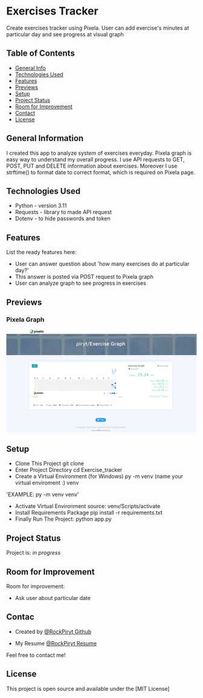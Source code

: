 # Exercises Tracker
Create exercises tracker using Pixela. User can add exercise's minutes at particular day and see progress at visual graph

## Table of Contents
* [General Info](#general-information)
* [Technologies Used](#technologies-used)
* [Features](#features)
* [Previews](#Previews)
* [Setup](#setup)
* [Project Status](#project-status)
* [Room for Improvement](#room-for-improvement)
* [Contact](#contact)
* [License](#license)

## General Information

I created this app to analyze system of exercises everyday. Pixela graph is easy way to understand my overall progress. I use API requests to GET, POST, PUT and DELETE  information about exercises. Moreover I use strftime() to format date to correct format, which is required on Pixela page. 


## Technologies Used
- Python - version 3.11 
- Requests - library to made API request
- Dotenv - to hide passwords and token



## Features
List the ready features here:
- User can answer question about 'how many exercises do at particular day?'
- This answer is posted via POST request to Pixela graph
- User can analyze graph to see progress in exercises


## Previews
### Pixela Graph
![Pixela Graph Preview](https://github.com/RockPiryt/Exercise_tracker/blob/main/exercises_tracker_pixela_preview.jpeg?raw=true)


## Setup
- Clone This Project git clone
- Enter Project Directory cd Exercise_tracker
- Create a Virtual Environment (for Windows) py -m venv (name your virtual enviroment :) venv

'EXAMPLE: py -m venv venv'

- Activate Virtual Environment source: venv/Scripts/activate
- Install Requirements Package pip install -r requirements.txt
- Finally Run The Project: python app.py


## Project Status
Project is: _in progress_ 

## Room for Improvement

Room for improvement:
- Ask user about particular date


## Contac
- Created by [@RockPiryt Github](https://github.com/RockPiryt)

- My Resume [@RockPiryt Resume](https://rockpiryt.github.io/Resume/)

Feel free to contact me!

## License
This project is open source and available under the [MIT License]
